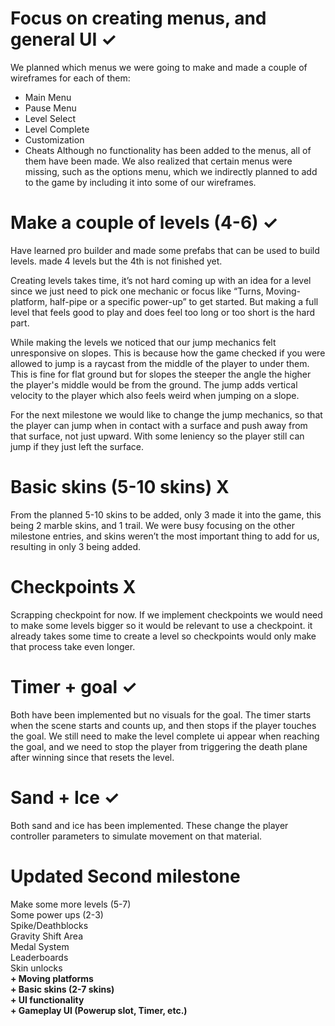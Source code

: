 # Focus on creating menus, and general UI ✓
We planned which menus we were going to make and made a couple of wireframes for each of them:
- Main Menu
- Pause Menu
- Level Select
- Level Complete
- Customization
- Cheats
Although no functionality has been added to the menus, all of them have been made. We also realized that certain menus were missing, such as the options menu, which we indirectly planned to add to the game by including it into some of our wireframes.

# Make a couple of levels (4-6) ✓
Have learned pro builder and made some prefabs that can be used to build levels.
made 4 levels but the 4th is not finished yet. 

Creating levels takes time, it’s not hard coming up with an idea for a level since we just need to pick one mechanic or focus like “Turns, Moving-platform, half-pipe or a specific power-up” to get started. But making a full level that feels good to play and does feel too long or too short is the hard part.

While making the levels we noticed that our jump mechanics felt unresponsive on slopes. This is because how the game checked if you were allowed to jump is a raycast from the middle of the player to under them. This is fine for flat ground but for slopes the steeper the angle the higher the player's middle would be from the ground.
The jump adds vertical velocity to the player which also feels weird when jumping on a slope.

For the next milestone we would like to change the jump mechanics, so that the player can jump when in contact with a surface and push away from that surface, not just upward.
With some leniency so the player still can jump if they just left the surface.

# Basic skins (5-10 skins) X
From the planned 5-10 skins to be added, only 3 made it into the game, this being 2 marble skins, and 1 trail. We were busy focusing on the other milestone entries, and skins weren’t the most important thing to add for us, resulting in only 3 being added.

# Checkpoints X
Scrapping checkpoint for now. If we implement checkpoints we would need to make some levels bigger so it would be relevant to use a checkpoint. it already takes some time to create a level so checkpoints would only make that process take even longer.

# Timer + goal ✓
Both have been implemented but no visuals for the goal.
The timer starts when the scene starts and counts up, and then stops if the player touches the goal.
We still need to make the level complete ui appear when reaching the goal, and we need to stop the player from triggering the death plane after winning since that resets the level.

# Sand + Ice ✓
Both sand and ice has been implemented. These change the player controller parameters to simulate movement on that material.

# Updated Second milestone
Make some more levels (5-7)<br>
Some power ups (2-3)<br>
Spike/Deathblocks<br>
Gravity Shift Area<br>
Medal System<br>
Leaderboards<br>
Skin unlocks<br>
**\+ Moving platforms**<br>
**\+ Basic skins (2-7 skins)**<br>
**\+ UI functionality**<br>
**\+ Gameplay UI (Powerup slot, Timer, etc.)**
